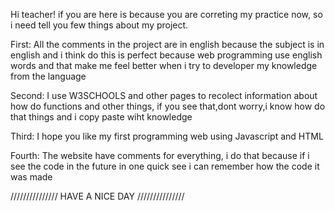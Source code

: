 Hi teacher! if you are here is because you are correting my practice now, so i need tell you few things about my project.

First: All the comments in the project are in english because the subject is in english and i think do this is perfect because web programming use english words and that make me feel better when i try to developer my knowledge from the language

Second: I use W3SCHOOLS and other pages to recolect information about how do functions and other things, if you see that,dont worry,i know how do that things and i copy paste wiht knowledge

Third: I hope you like my first programming web using Javascript and HTML

Fourth: The website have comments for everything, i do that because if i see the code in the future in one quick see i can remember how the code it was made

/////////////// HAVE A NICE DAY ///////////////
